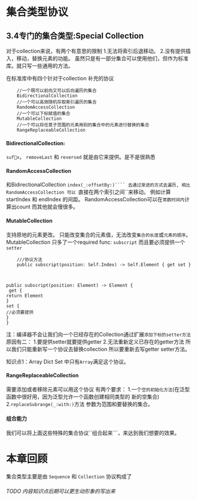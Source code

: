 # 集合类型协议

##  3.4专门的集合类型:Special Collection
对于collection来说，有两个有意思的限制
1.无法将索引后退移动。
2.没有提供插入，移动，替换元素的功能。
虽然只是有一部分集合可以使用他们，但作为标准库。就只写一些通用的方法。


在标准库中有四个针对于collection 补充的协议


        //一个既可以前向又可以后向遍历的集合
        BidirectionalCollection
        //一个可以高效随机存取索引遍历的集合
        RandomAccessCollection
        //一个可以下标赋值的集合
        MutableCollection
        //一个可以将任意子范围的元素用别的集合中的元素进行替换的集合
        RangeReplaceableCollection


#### BidirectionalCollection:
```suf􏰀x```， ```removeLast``` 和 ```reversed``` 就是由它来提供。是不是很熟悉


#### RandomAccessCollection
和BidirectionalCollection  ```index(_:offsetBy:)```` 去通过渐进的方式去遍历, 相比 RandomAccessCollection 可以 ```直接在两个索引之间``来移动。
例如计算 startIndex 和 endIndex 的间距。 RandomAccessCollection可以在```常数时间内```计算出count 而其他就会慢很多。

#### MutableCollection
支持原地的元素更改。
只能改变集合的元素值，无法改变``集合的长度``或``元素的顺序``。
MutableCollection 只多了一个required func:
 ```subscript``` 而且要必须提供一个 ```setter```
        
        ///协议方法
        public subscript(position: Self.Index) -> Self.Element { get set }



    public subscript(position: Element) -> Element {
     get {
    return Element 
    } 
    set {
    //必须要提供
    }
    }


注：编译器不会让我们向一个已经存在的Collection通过扩展```添加下标的setter方法``` 原因有二：
1.要提供setter就要提供getter
2.无法重新定义已存在的getter方法
所以我们只能重新写一个协议去替换collection  所以要重新去写getter setter方法。

知识点1：Array Dict Set 中只有```Array```满足这个协议。


#### RangeReplaceableCollection
需要添加或者移除元素可以用这个协议
有两个要求：
1.一个```空的初始化方法```(在泛型函数中很好用，因为泛型允许一个函数创建相同类型的 新的空集合)
2.```replaceSubrange(_:with:)```方法 参数为范围和要替换的集合。


#### 组合能力
我们可以将上面这些特殊的集合协议``组合起来```，来达到我们想要的效果。


# 本章回顾
集合类型主要是由 ```Sequence``` 和 ```Collection``` 协议构成了

###### TODO 内容知识点后期可以更生动形象的写出来

